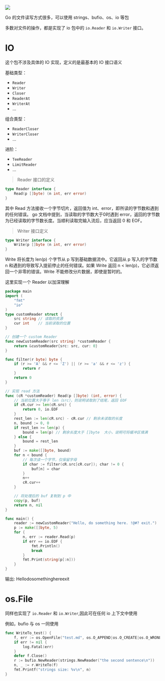 
![](assets/Pasted%20image%2020230610203555.png)


Go 的文件读写方式很多，可以使用 strings、bufio、os、io 等包

多数对文件的操作，都是实现了 io 包中的 `io.Reader` 和 `io.Writer` 接口。


# IO

这个包不涉及具体的 IO 实现，定义的是最基本的 IO 接口语义

基础类型：
- `Reader`
- `Writer`
- `Closer`
- `ReaderAt`
- `WriterAt`
- ...

组合类型：
- `ReaderCloser`
- `WriterCloser`
- ...

进阶：
- `TeeReader`
- `LimitReader`
- ...


> Reader 接口的定义
 
```go
type Reader interface {
	Read(p []byte) (n int, err error)
}
```

其中 Read 方法接收一个字节切片，返回值为 int、error，即所读的字节数和遇到的任何错误。
go 文档中提到，当读取的字节数大于0时遇到 error，返回的字节数为已经读取的字节数长度。当顺利读取完输入流后，应当返回 0 和 EOF。

> Writer 接口定义

```go
type Writer interface {
	Write(p []byte (n int, err error)
}
```

Write 将长度为 len(p) 个字节从 p 写到基础数据流中。它返回从 p 写入的字节数 n 和遇到的导致写入提前停止的任何错误。如果 Write 返回 n < len(p)，它必须返回一个非零的错误。Write 不能修改分片数据，即使是暂时的。

这里实现一个 Reader 以加深理解

```go
package main
import (
    "fmt"
    "io"
)
type customReader struct {
    src string // 读取的资源
    cur int    // 当前读取的位置
}

// 创建一个 custom Reader
func newCustomReader(src string) *customReader {
    return &customReader{src: src, cur: 0}
}

func filter(r byte) byte {
    if (r >= 'A' && r <= 'Z') || (r >= 'a' && r <= 'z') {
        return r
    }
    return 0
}

// 实现 read 方法
func (cR *customReader) Read(p []byte) (int, error) {
    // 当前位置大于等于 len（src），则说明读取到了结尾，返回 EOF
    if cR.cur >= len(cR.src) {
        return 0, io.EOF
    }
    rest_len := len(cR.src) - cR.cur // 剩余未读取的长度
    n, bound := 0, 0
    if rest_len >= len(p) {
        bound = len(p) // 剩余长度大于 []byte  大小，说明可将缓冲区填满
    } else {
        bound = rest_len
    }
    buf := make([]byte, bound)
    for n < bound {
        // 每次读一个字节，仅保留字母
        if char := filter(cR.src[cR.cur]); char != 0 {
            buf[n] = char
        }
        n++
        cR.cur++
    }

    // 将处理后的 buf 复制到 p 中
    copy(p, buf)
    return n, nil
}

func main() {
    reader := newCustomReader("Hello, do something here. !@#? exit.")
    p := make([]byte, 5)
    for {
        n, err := reader.Read(p)
        if err == io.EOF {
            fmt.Println()
            break
        }
        fmt.Print(string(p[:n]))
    }
}
```

输出:
Hellodosomethinghereexit

# os.File

同样也实现了 `io.Reader` 和 `io.Writer`,因此可在任何 io 上下文中使用

例如，bufio 与 os 一同使用

```go
func WriteTo_test() {
    f, err := os.OpenFile("test.md", os.O_APPEND|os.O_CREATE|os.O_WRONLY, 0644)
    if err != nil {
        log.Fatal(err)
    }
    defer f.Close()
    r := bufio.NewReader(strings.NewReader("the second sentence\n"))
    n, _ := r.WriteTo(f)
    fmt.Printf("strings size: %v\n", n)
}
```